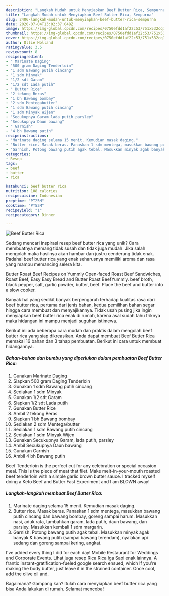 ```yaml
---
description: "Langkah Mudah untuk Menyiapkan Beef Butter Rica, Sempurna"
title: "Langkah Mudah untuk Menyiapkan Beef Butter Rica, Sempurna"
slug: 2406-langkah-mudah-untuk-menyiapkan-beef-butter-rica-sempurna
date: 2020-07-04T13:02:37.048Z
image: https://img-global.cpcdn.com/recipes/0750efdd1af22c53/751x532cq70/beef-butter-rica-foto-resep-utama.jpg
thumbnail: https://img-global.cpcdn.com/recipes/0750efdd1af22c53/751x532cq70/beef-butter-rica-foto-resep-utama.jpg
cover: https://img-global.cpcdn.com/recipes/0750efdd1af22c53/751x532cq70/beef-butter-rica-foto-resep-utama.jpg
author: Ollie Holland
ratingvalue: 3.5
reviewcount: 8
recipeingredient:
- " Marinate Daging"
- "500 gram Daging Tenderloin"
- "1 sdm Bawang putih cincang"
- "1 sdm Minyak"
- "1/2 sdt Garam"
- "1/2 sdt Lada putih"
- " Butter Rice"
- "2 tekong Beras"
- "1 bh Bawang bombay"
- "2 sdm Mentegabutter"
- "1 sdm Bawang putih cincang"
- "1 sdm Minyak Wijen"
- "Secukupnya Garam lada putih parsley"
- "Secukupnya Daun bawang"
- " Garnish"
- "4 bh Bawang putih"
recipeinstructions:
- "Marinate daging selama 15 menit. Kemudian masak daging."
- "Butter rice. Masak beras. Panaskan 1 sdm mentega, masukkan bawang putih cincang dan bawang bombay, goreng sampai harum. Masukkan nasi, aduk rata, tambahkan garam, lada putih, daun bawang, dan parsley. Masukkan kembali 1 sdm margarin."
- "Garnish. Potong bawang putih agak tebal. Masukkan minyak agak banyak &amp; bawang putih (sampai bawang terendam), nyalakan api sedang dan goreng sampai kering, angkat."
categories:
- Resep
tags:
- beef
- butter
- rica

katakunci: beef butter rica 
nutrition: 108 calories
recipecuisine: Indonesian
preptime: "PT25M"
cooktime: "PT53M"
recipeyield: "1"
recipecategory: Dinner

---
```



![Beef Butter Rica](https://img-global.cpcdn.com/recipes/0750efdd1af22c53/751x532cq70/beef-butter-rica-foto-resep-utama.jpg)

Sedang mencari inspirasi resep beef butter rica yang unik? Cara membuatnya memang tidak susah dan tidak juga mudah. Jika salah mengolah maka hasilnya akan hambar dan justru cenderung tidak enak. Padahal beef butter rica yang enak seharusnya memiliki aroma dan rasa yang mampu memancing selera kita.

Butter Roast Beef Recipes on Yummly Open-faced Roast Beef Sandwiches, Roast Beef, Easy Easy Bread and Butter Roast BeefYummly. beef broth, black pepper, salt, garlic powder, butter, beef. Place the beef and butter into a slow cooker.

Banyak hal yang sedikit banyak berpengaruh terhadap kualitas rasa dari beef butter rica, pertama dari jenis bahan, kedua pemilihan bahan segar hingga cara membuat dan menyajikannya. Tidak usah pusing jika ingin menyiapkan beef butter rica enak di rumah, karena asal sudah tahu triknya maka hidangan ini mampu menjadi suguhan istimewa.


Berikut ini ada beberapa cara mudah dan praktis dalam mengolah beef butter rica yang siap dikreasikan. Anda dapat membuat Beef Butter Rica memakai 16 bahan dan 3 tahap pembuatan. Berikut ini cara untuk membuat hidangannya.

<!--inarticleads1-->

##### Bahan-bahan dan bumbu yang diperlukan dalam pembuatan Beef Butter Rica:

1. Gunakan  Marinate Daging
1. Siapkan 500 gram Daging Tenderloin
1. Gunakan 1 sdm Bawang putih cincang
1. Sediakan 1 sdm Minyak
1. Gunakan 1/2 sdt Garam
1. Siapkan 1/2 sdt Lada putih
1. Gunakan  Butter Rice
1. Ambil 2 tekong Beras
1. Siapkan 1 bh Bawang bombay
1. Sediakan 2 sdm Mentega/butter
1. Sediakan 1 sdm Bawang putih cincang
1. Sediakan 1 sdm Minyak Wijen
1. Gunakan Secukupnya Garam, lada putih, parsley
1. Ambil Secukupnya Daun bawang
1. Gunakan  Garnish
1. Ambil 4 bh Bawang putih


Beef Tenderloin is the perfect cut for any celebration or special occasion meal. This is the piece of meat that filet. Make melt-in-your-mouth roasted beef tenderloin with a simple garlic brown butter sauce. I tracked myself doing a Keto Beef and Butter Fast Experiment and I am BLOWN away! 

<!--inarticleads2-->

##### Langkah-langkah membuat Beef Butter Rica:

1. Marinate daging selama 15 menit. Kemudian masak daging.
1. Butter rice. Masak beras. Panaskan 1 sdm mentega, masukkan bawang putih cincang dan bawang bombay, goreng sampai harum. Masukkan nasi, aduk rata, tambahkan garam, lada putih, daun bawang, dan parsley. Masukkan kembali 1 sdm margarin.
1. Garnish. Potong bawang putih agak tebal. Masukkan minyak agak banyak &amp; bawang putih (sampai bawang terendam), nyalakan api sedang dan goreng sampai kering, angkat.


I&#39;ve added every thing I did for each day! Mobile Restaurant for Weddings and Corporate Events. Lihat juga resep Rica Rica Iga Sapi enak lainnya. A frantic instant-gratification-fueled google search ensued, which If you&#39;re making the body butter, just leave it in the strained container. Once cool, add the olive oil and. 

Bagaimana? Gampang kan? Itulah cara menyiapkan beef butter rica yang bisa Anda lakukan di rumah. Selamat mencoba!
